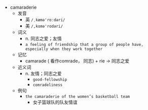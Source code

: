 - camaraderie
  - 发音
    - 英 `/ˌkæmə'rɑːdəri/`
    - 美 `/,kɑmə'rɑdəri/`
  - 词义
    - n. 同志之爱；友情
    - `a feeling of friendship that a group of people have, especially when they work together`
  - 记忆
    - camarade ( 看作comrade， 同志) + rie → 同志之爱
  - 近义词
    - n. 友情；同志之爱
      - `good-fellowship`
      - `comradeliness`
  - 例句
    - `the camaraderie of the women’s basketball team`
      - 女子篮球队的队友情谊

